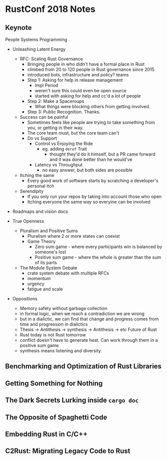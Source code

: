 # RustConf 2018 Notes
## Keynote
People Systems Programming
- Unleashing Latent Energy
    - RFC: Scaling Rust Governance
        - Bringing people in who didn't have a formal place in Rust
        - climbed from 20 to 120 people in Rust governance since 2015
        - introduced bots, infrastructure and policy? teams
        - Step 1: Asking for help in release management
            - Impl Period
            - weren't sure this could even be open source
            - started with asking for help and cc'd a lot of people
        - Step 2: Make a Spaceroups
            - What things were blocking others from getting involved.
        - Step 3: Public Recognition. Thanks.
    - Success can be painful
        - Sometimes feels like people are trying to take something from you, or getting in their way.
        - The core team must, but the core team can't
        - Do vs Support
            - Control vs Enjoying the Ride
                - eg. adding `deref` Trait
                    - thought they'd do it himself, but a PR came forward and it was done better than he would've
            - Latency vs Throughput
                - no easy answer, but both sides are possible
    - Itching the same
        - Every good work of software starts by scratching a developer's personal itch
    - Serendipity
        - If you only run your repos by taking into account those who open
        - Itching everyone the same way so everyine can be involved
- Roadmaps and vision docs

- True Openness
    - Pluralism and Positive Sums
        - Pluralism where 2 or more states can coexist
        - Game Theory
            - Zero sum game - where every participants win is balanced by someone's lost
            - Positive sum game - where the whole is greater than the sum of its parts
    - The Module System Debate
        - crate system debate with multiple RFCs
        - momentum
        - urgency
        - fatigue and scale

- Oppositions
    - Memory safety without garbage collection
    - in formal logic, when we reach a contradiction we are wrong
    - but in a dialictic, we can find that change and progress comes from time and progression in dialictics
    - Thesis -> Antithesis -> synthesis -> Antithesis -> etc
Future of Rust
    - Rust today is not Rust tomorrow
    - conflict doesn't have to generate heat. Can work through them in a positive sum game
    - synthesis means listening and diversity.


## Benchmarking and Optimization of Rust Libraries







## Getting Something for Nothing

## The Dark Secrets Lurking inside `cargo doc`

## The Opposite of Spaghetti Code

## Embedding Rust in C/C++

## C2Rust: Migrating Legacy Code to Rust
